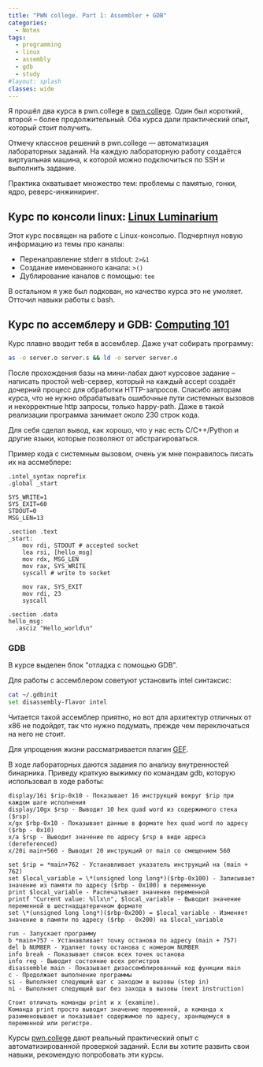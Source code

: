 ```yaml
---
title: "PWN college. Part 1: Assembler + GDB"
categories:
  - Notes
tags:
  - programming
  - linux
  - assembly
  - gdb
  - study
#layout: splash
classes: wide
---
```

Я прошёл два курса в pwn.college в [pwn.college](https://pwn.college). Один был короткий, второй – более продолжительный. Оба курса дали практический опыт, который стоит получить.  

Отмечу классное решений в pwn.college — автоматизация лабораторных заданий. На каждую лабораторную работу создаётся виртуальная машина, к которой можно подключиться по SSH и выполнить задание.  

Практика охватывает множество тем: проблемы с памятью, гонки, ядро, реверс-инжиниринг.  
## Курс по консоли linux: [Linux Luminarium](https://pwn.college/linux-luminarium/)
Этот курс посвящен на работе с Linux-консолью. Подчерпнул новую информацию из темы про каналы:
- Перенаправление stderr в stdout: `2>&1`
- Создание именованного канала: `>()`
- Дублирование каналов с помощью: `tee`  

В остальном я уже был подкован, но качество курса это не умоляет. Отточил навыки работы с bash.  

## Курс по ассемблеру и GDB: [Computing 101](https://pwn.college/computing-101/)
Курс плавно вводит тебя в ассемблер. Даже учат собирать программу:
```bash
as -o server.o server.s && ld -o server server.o
```
После прохождения базы на мини-лабах дают курсовое задание – написать простой web-сервер, который на каждый accept создаёт дочерний процесс для обработки HTTP-запросов. Спасибо авторам курса, что не нужно обрабатывать ошибочные пути системных вызовов и некорректные http запросы, только happy-path. Даже в такой реализации программа занимает около 230 строк кода.  

Для себя сделал вывод, как хорошо, что у нас есть C/C++/Python и другие языки, которые позволяют от абстрагироваться.  

Пример кода с системным вызовом, очень уж мне понравилось писать их на ассмеблере:
```
.intel_syntax noprefix
.global _start

SYS_WRITE=1
SYS_EXIT=60
STDOUT=0
MSG_LEN=13

.section .text
_start:
    mov rdi, STDOUT # accepted socket
    lea rsi, [hello_msg]
    mov rdx, MSG_LEN
    mov rax, SYS_WRITE
    syscall # write to socket

    mov rax, SYS_EXIT
    mov rdi, 23
    syscall

.section .data
hello_msg:
  .asciz "Hello_world\n"
```

### GDB
В курсе выделен блок "отладка с помощью GDB".  

Для работы с ассемблером советуют установить intel синтаксис:
```bash
cat ~/.gdbinit
set disassembly-flavor intel
```
Читается такой ассемблер приятно, но вот для архитектур отличных от x86 не подойдет, так что нужно подумать, прежде чем переключаться на него не стоит.  

Для упрощения жизни рассматривается плагин [GEF](https://github.com/hugsy/gef).  

В ходе лабораторных даются задания по анализу внутренностей бинарника. Приведу краткую выжимку по командам gdb, которую использовал в ходе работы:
```
display/16i $rip-0x10 - Показывает 16 инструкций вокруг $rip при каждом шаге исполнения
display/10gx $rsp - Выводит 10 hex quad word из содержимого стека ($rsp)
x/gx $rbp-0x10 - Показывает данные в формате hex quad word по адресу ($rbp - 0x10)
x/a $rsp - Выводит значение по адресу $rsp в виде адреса (dereferenced)
x/20i main+560 - Выводит 20 инструкций от main со смещением 560

set $rip = *main+762 - Устанавливает указатель инструкций на (main + 762)
set $local_variable = \*(unsigned long long*)($rbp-0x100) - Записывает значение из памяти по адресу ($rbp - 0x100) в переменную
print $local_variable - Распечатывает значение переменной
printf "Current value: %llx\n", $local_variable - Выводит значение переменной в шестнадцатеричном формате
set \*(unsigned long long*)($rbp-0x200) = $local_variable - Изменяет значение в памяти по адресу ($rbp - 0x200) на $local_variable

run - Запускает программу
b *main+757 - Устанавливает точку останова по адресу (main + 757)
del b NUMBER - Удаляет точку останова с номером NUMBER
info break - Показывает список всех точек останова
info reg - Выводит состояние всех регистров
disassemble main - Показывает дизассемблированный код функции main
c - Продолжает выполнение программы
si - Выполняет следующий шаг с заходом в вызовы (step in)
ni - Выполняет следующий шаг без захода в вызовы (next instruction)

Стоит отличать команды print и x (examine). 
Команда print просто выводит значение переменной, а команда x разименовывает и показывает содержимое по адресу, хранящемуся в переменной или регистре.
```

Курсы [pwn.college](https://pwn.college) дают реальный практический опыт с автоматизированной проверкой заданий. Если вы хотите развить свои навыки, рекомендую попробовать эти курсы.  